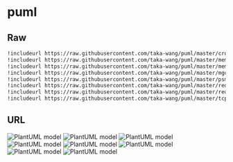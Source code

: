 # puml

## Raw

```bash
!includeurl https://raw.githubusercontent.com/taka-wang/puml/master/cron.puml
!includeurl https://raw.githubusercontent.com/taka-wang/puml/master/mem-reader.puml
!includeurl https://raw.githubusercontent.com/taka-wang/puml/master/mem-writer.puml
!includeurl https://raw.githubusercontent.com/taka-wang/puml/master/mgo.puml
!includeurl https://raw.githubusercontent.com/taka-wang/puml/master/psmb.puml
!includeurl https://raw.githubusercontent.com/taka-wang/puml/master/redis-history.puml
!includeurl https://raw.githubusercontent.com/taka-wang/puml/master/redis-writer.puml
!includeurl https://raw.githubusercontent.com/taka-wang/puml/master/tcp.puml
```

## URL

![PlantUML model](http://plantuml.com/plantuml/svg/5SZH3O0W30N0LNG0wR_RrDeW4Gefhs5zuttUNangt1fUjmSOyoHoNYaNF775L9TkK4EItWZyyh7OCerebHfFg9Duj_J71m00)
![PlantUML model](http://plantuml.com/plantuml/png/5SZ13S0W2030LTe1b7-tGILgAcWGulfDxtbtbpoyaEkucjdQ3u3YYRLRy-IRD4yn4ejvCXY-60vAXUKyW74RAJ1nKC926l_-0000)
![PlantUML model](http://plantuml.com/plantuml/png/5SZ13O0W3030LNG0wDzj2ZP0f8MKDgol_YvtDidTRtBjHpMRwm9GtB4qgvvyaUOXHc8n3mR31yD6AJ2TEp0k8mKc3blRn_Zt2m00)
![PlantUML model](http://plantuml.com/plantuml/png/5SVH3O0W30N0LNG0wR_RL6oGI0ifhs5zu_tTNYstk2MyRGymvadal5AfUEAAAPwxGGmfToNmoyTYApH26obFY9EMdlv_)
![PlantUML model](http://plantuml.com/plantuml/png/5SZR3O0W3030LNG0wR_R56o0I0lf8wnllCyxkvGH3uMEexalkm4KTwhTM-GmqZB5IJoLoU3uuhLHAgpW0OpcfB2CS_hZ0m00)
![PlantUML model](http://plantuml.com/plantuml/png/5SdR3O0W3030LNG0wB_RL6Y028Nq4UBsnlkzit7gdicb7zLiwGKWk6DfLlrs9KcJZTXYcWCC7mmRkS3oqM6W6Wa8vQQXDhKfR_pd0m00)
![PlantUML model](http://plantuml.com/plantuml/png/5SdR3O0W3030LNG0wB_RL6Y028Nq4TPNFoztDaxTCxdqevejlG04TopDgj-k96co4LjCSu3XWs4Z5rW-EWnK8m6Xt3HiQH_Y7oy0)
![PlantUML model]()

